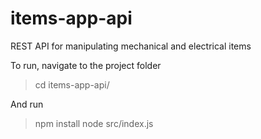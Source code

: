 # items-app-api
REST API for manipulating mechanical and electrical items

To run, navigate to the project folder
> cd items-app-api/

And run
> npm install
> node src/index.js
